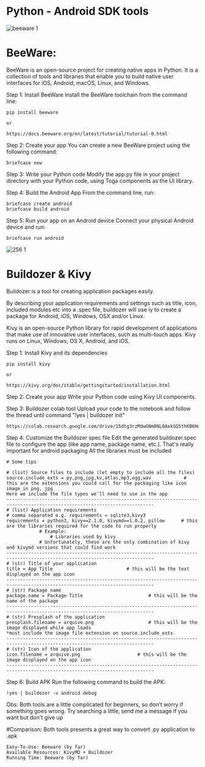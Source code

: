 # Python - Android SDK tools

![beeware 1](https://github.com/Btwo2/PythonToAndroidSDK/assets/110456965/25c7b7b0-df19-4acf-967b-d5ded2c08167)

# BeeWare:

BeeWare is an open-source project for creating native apps in Python. It is a collection of tools and libraries that enable you to build native user interfaces for iOS, Android, macOS, Linux, and Windows.

Step 1: Install BeeWare
Install the BeeWare toolchain from the command line:

	pip install beeware
	
	or
  
  	https://docs.beeware.org/en/latest/tutorial/tutorial-0.html

Step 2: Create your app
You can create a new BeeWare project using the following command:

	briefcase new

Step 3: Write your Python code
Modify the app.py file in your project directory with your Python code, using Toga components as the UI library.

Step 4: Build the Android App
From the command line, run:

	briefcase create android
	briefcase build android

Step 5: Run your app on an Android device
Connect your physical Android device and run:

	briefcase run android

![256 1](https://github.com/Btwo2/PythonToAndroidSDK/assets/110456965/db74d303-b96d-4958-96fc-c95154a9fdf7)


# Buildozer & Kivy

Buildozer is a tool for creating application packages easily.

By describing your application requirements and settings such as title, icon, included modules etc into a .spec file, buildozer will use iy to create a package for Android, iOS, Windows, OSX and/or Linux.

Kivy is an open-source Python library for rapid development of applications that make use of innovative user interfaces, such as multi-touch apps. Kivy runs on Linux, Windows, OS X, Android, and iOS.

Step 1: Install Kivy and its dependencies
  
	pip install kivy

 	or

  	https://kivy.org/doc/stable/gettingstarted/installation.html

Step 2: Create your app
Write your Python code using Kivy UI components.

Step 3: Buildozer colab tool
Upload your code to the notebook and follow the thread until command "!yes | buildozer init"

	https://colab.research.google.com/drive/15dtg3rzMdwGNm8NL0AxkGQ5thKB6HoJH#scrollTo=dotCHcJtHOnF

Step 4: Customize the Buildozer spec file
Edit the generated buildozer.spec file to configure the app (like app name, package name, etc.). That's really important for android packaging
All the libraries must be included

	# Some tips
 	
	# (list) Source files to include (let empty to include all the files)
	source.include_exts = py,png,jpg,kv,atlas,mp3,ogg,wav 			 # this are the extensions you could call for the packaging like icon image in png, jpg
	Here we include the file types we’ll need to use in the app
	----------------------------------------------------------------------------------------------------------------------------
	# (list) Application requirements
	# comma separated e.g. requirements = sqlite3,kivy3
	requirements = python3, kivy==2.1.0, kivymd==1.0.2, pillow		# this are the libraries required for the code to run properly
				# Example: 
    				# Libraries used by kivy 
				# Unfortunately, these are the only combination of kivy and kivymd versions that could find work
	----------------------------------------------------------------------------------------------------------------------------
	# (str) Title of your application
	title = App Title							# this will be the text displayed on the app icon
	----------------------------------------------------------------------------------------------------------------------------
	# (str) Package name
	package.name = Package Title						# this will be the name of the package
	----------------------------------------------------------------------------------------------------------------------------
	# (str) Presplash of the application
	presplash.filename = arquive.png					# this will be the image displayed while app loads
	*must include the image file extension on source.include_exts
	----------------------------------------------------------------------------------------------------------------------------
	# (str) Icon of the application
	icon.filename = arquive.png						# this will be the image displayed on the app icon
	----------------------------------------------------------------------------------------------------------------------------

Step 6: Build APK
Run the following command to build the APK:

	!yes | buildozer -v android debug

Obs: Both tools are a little complicated for beginners, so don't worry if something goes wrong. Try searching a little, send me a message if you want but don't give up

#Comparison:
Both tools presents a great way to convert .py application to .apk

    Easy-To-Use: Beeware (by far)
    Available Resources: KivyMD + Buildozer
    Running Time: Beeware (by far)
